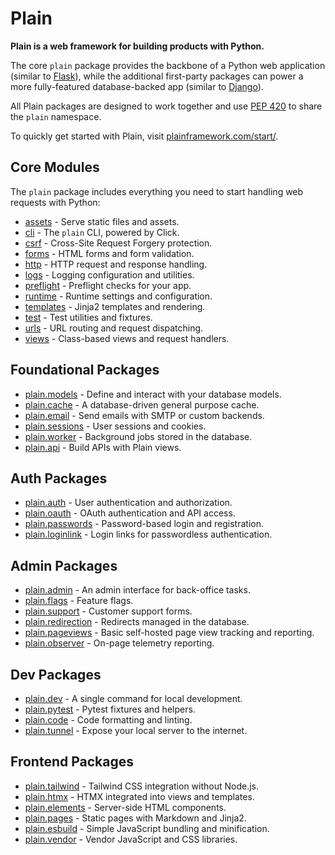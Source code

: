 # Plain

**Plain is a web framework for building products with Python.**

The core `plain` package provides the backbone of a Python web application (similar to [Flask](https://flask.palletsprojects.com/en/stable/)), while the additional first-party packages can power a more fully-featured database-backed app (similar to [Django](https://www.djangoproject.com/)).

All Plain packages are designed to work together and use [PEP 420](https://peps.python.org/pep-0420/) to share the `plain` namespace.

To quickly get started with Plain, visit [plainframework.com/start/](https://plainframework.com/start/).

## Core Modules

The `plain` package includes everything you need to start handling web requests with Python:

- [assets](./assets/README.md) - Serve static files and assets.
- [cli](./cli/README.md) - The `plain` CLI, powered by Click.
- [csrf](./csrf/README.md) - Cross-Site Request Forgery protection.
- [forms](./forms/README.md) - HTML forms and form validation.
- [http](./http/README.md) - HTTP request and response handling.
- [logs](./logs/README.md) - Logging configuration and utilities.
- [preflight](./preflight/README.md) - Preflight checks for your app.
- [runtime](./runtime/README.md) - Runtime settings and configuration.
- [templates](./templates/README.md) - Jinja2 templates and rendering.
- [test](./test/README.md) - Test utilities and fixtures.
- [urls](./urls/README.md) - URL routing and request dispatching.
- [views](./views/README.md) - Class-based views and request handlers.

## Foundational Packages

- [plain.models](/plain-models/plain/models/README.md) - Define and interact with your database models.
- [plain.cache](/plain-cache/plain/cache/README.md) - A database-driven general purpose cache.
- [plain.email](/plain-email/plain/email/README.md) - Send emails with SMTP or custom backends.
- [plain.sessions](/plain-sessions/plain/sessions/README.md) - User sessions and cookies.
- [plain.worker](/plain-worker/plain/worker/README.md) - Background jobs stored in the database.
- [plain.api](/plain-api/plain/api/README.md) - Build APIs with Plain views.

## Auth Packages

- [plain.auth](/plain-auth/plain/auth/README.md) - User authentication and authorization.
- [plain.oauth](/plain-oauth/plain/oauth/README.md) - OAuth authentication and API access.
- [plain.passwords](/plain-passwords/plain/passwords/README.md) - Password-based login and registration.
- [plain.loginlink](/plain-loginlink/plain/loginlink/README.md) - Login links for passwordless authentication.

## Admin Packages

- [plain.admin](/plain-admin/plain/admin/README.md) - An admin interface for back-office tasks.
- [plain.flags](/plain-flags/plain/flags/README.md) - Feature flags.
- [plain.support](/plain-support/plain/support/README.md) - Customer support forms.
- [plain.redirection](/plain-redirection/plain/redirection/README.md) - Redirects managed in the database.
- [plain.pageviews](/plain-pageviews/plain/pageviews/README.md) - Basic self-hosted page view tracking and reporting.
- [plain.observer](/plain-observer/plain/observer/README.md) - On-page telemetry reporting.

## Dev Packages

- [plain.dev](/plain-dev/plain/dev/README.md) - A single command for local development.
- [plain.pytest](/plain-pytest/plain/pytest/README.md) - Pytest fixtures and helpers.
- [plain.code](/plain-code/plain/code/README.md) - Code formatting and linting.
- [plain.tunnel](/plain-tunnel/plain/tunnel/README.md) - Expose your local server to the internet.

## Frontend Packages

- [plain.tailwind](/plain-tailwind/plain/tailwind/README.md) - Tailwind CSS integration without Node.js.
- [plain.htmx](/plain-htmx/plain/htmx/README.md) - HTMX integrated into views and templates.
- [plain.elements](/plain-elements/plain/elements/README.md) - Server-side HTML components.
- [plain.pages](/plain-pages/plain/pages/README.md) - Static pages with Markdown and Jinja2.
- [plain.esbuild](/plain-esbuild/plain/esbuild/README.md) - Simple JavaScript bundling and minification.
- [plain.vendor](/plain-vendor/plain/vendor/README.md) - Vendor JavaScript and CSS libraries.
